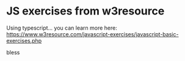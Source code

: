 # JS exercises from w3resource

Using typescript...
you can learn more here:
https://www.w3resource.com/javascript-exercises/javascript-basic-exercises.php

bless